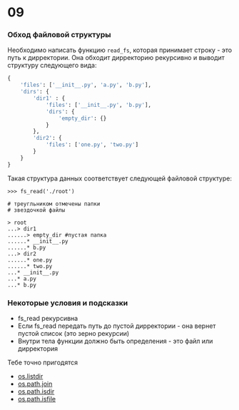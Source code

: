 # 09

### Обход файловой структуры

Необходимо написать функцию `read_fs`, которая принимает строку - это путь к дирректории. Она обходит дирректорию рекурсивно и выводит структуру следующего вида: 

```python
{
	'files': ['__init__.py', 'a.py', 'b.py'],
	'dirs': {
		'dir1' : {
			'files': ['__init__.py', 'b.py'],
			'dirs': {
				'empty_dir': {}
			}
		},
		'dir2': {
			'files': ['one.py', 'two.py']
		}
	}
}
```

Такая структура данных соответствует следующей файловой структуре: 

```
>>> fs_read('./root')

# треугльником отмечены папки
# звездочкой файлы

> root
...> dir1
......> empty_dir #пустая папка
......* __init__.py
......* b.py
...> dir2
......* one.py
......* two.py
...* __init__.py
...* a.py
...* b.py
```

### Некоторые условия и подсказки

 - fs_read рекурсивна
 - Если fs_read передать путь до пустой дирректории - она вернет пустой список (это зерно рекурсии)
 - Внутри тела функции должно быть определения - это файл или дирректория

Тебе точно пригодятся
 - [os.listdir](https://docs.python.org/3/library/os.html#os.listdir)
 - [os.path.join](https://docs.python.org/3/library/os.path.html#os.path.join)
 - [os.path.isdir](https://docs.python.org/3/library/os.path.html#os.path.isdir)
 - [os.path.isfile](https://docs.python.org/3/library/os.path.html#os.path.isfile)


